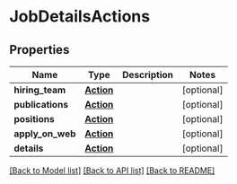 # JobDetailsActions

## Properties
Name | Type | Description | Notes
------------ | ------------- | ------------- | -------------
**hiring_team** | [**Action**](Action.md) |  | [optional] 
**publications** | [**Action**](Action.md) |  | [optional] 
**positions** | [**Action**](Action.md) |  | [optional] 
**apply_on_web** | [**Action**](Action.md) |  | [optional] 
**details** | [**Action**](Action.md) |  | [optional] 

[[Back to Model list]](../README.md#documentation-for-models) [[Back to API list]](../README.md#documentation-for-api-endpoints) [[Back to README]](../README.md)


